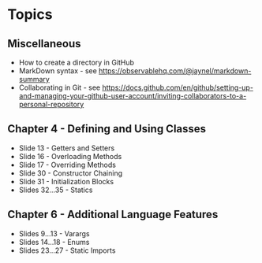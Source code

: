 # Topics

## Miscellaneous
* How to create a directory in GitHub
* MarkDown syntax - see https://observablehq.com/@jaynel/markdown-summary
* Collaborating in Git - see https://docs.github.com/en/github/setting-up-and-managing-your-github-user-account/inviting-collaborators-to-a-personal-repository

## Chapter 4 - Defining and Using Classes
* Slide 13 - Getters and Setters
* Slide 16 - Overloading Methods
* Slide 17 - Overriding Methods
* Slide 30 - Constructor Chaining
* Slide 31 - Initialization Blocks
* Slides 32...35 - Statics

## Chapter 6 - Additional Language Features
* Slides  9...13 - Varargs
* Slides 14...18 - Enums
* Slides 23...27 - Static Imports
